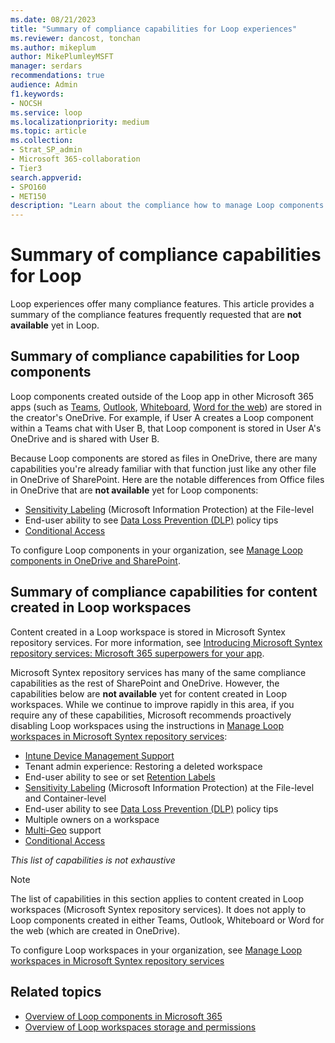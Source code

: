 ```yaml
---
ms.date: 08/21/2023
title: "Summary of compliance capabilities for Loop experiences"
ms.reviewer: dancost, tonchan
ms.author: mikeplum
author: MikePlumleyMSFT
manager: serdars
recommendations: true
audience: Admin
f1.keywords:
- NOCSH
ms.service: loop
ms.localizationpriority: medium
ms.topic: article
ms.collection:
- Strat_SP_admin
- Microsoft 365-collaboration
- Tier3
search.appverid:
- SPO160
- MET150
description: "Learn about the compliance how to manage Loop components capabilities for Loop experiences."
---
```


# Summary of compliance capabilities for Loop

Loop experiences offer many compliance features. This article provides a summary of the compliance features frequently requested that are **not available** yet in Loop.

## Summary of compliance capabilities for Loop components

Loop components created outside of the Loop app in other Microsoft 365 apps (such as [Teams](https://support.microsoft.com/office/first-things-to-know-about-loop-components-in-microsoft-teams-ee2a584b-5785-4dd6-8a2d-956131a29c81), [Outlook](https://support.microsoft.com/office/use-loop-components-in-outlook-9b47c279-011d-4042-bd7f-8bbfca0cb136), [Whiteboard](https://support.microsoft.com/office/loop-components-in-whiteboard-c5f08f54-995e-473e-be6e-7f92555da347), [Word for the web](https://support.microsoft.com/office/use-loop-components-in-word-for-the-web-645cc20d-5c98-4bdb-b559-380c5a27c5e5)) are stored in the creator's OneDrive. For example, if User A creates a Loop component within a Teams chat with User B, that Loop component is stored in User A's OneDrive and is shared with User B.

Because Loop components are stored as files in OneDrive, there are many capabilities you're already familiar with that function just like any other file in OneDrive of SharePoint. Here are the notable differences from Office files in OneDrive that are **not available** yet for Loop components:

- [Sensitivity Labeling](/microsoft-365/compliance/information-protection) (Microsoft Information Protection) at the File-level
- End-user ability to see [Data Loss Prevention (DLP)](/microsoft-365/compliance/dlp-learn-about-dlp) policy tips
- [Conditional Access](/azure/active-directory/conditional-access/overview)

To configure Loop components in your organization, see [Manage Loop components in OneDrive and SharePoint](/microsoft-365/loop/loop-components-configuration).

## Summary of compliance capabilities for content created in Loop workspaces

Content created in a Loop workspace is stored in Microsoft Syntex repository services. For more information, see [Introducing Microsoft Syntex repository services: Microsoft 365 superpowers for your app](https://devblogs.microsoft.com/microsoft365dev/introducing-syntex-repository-services-microsoft-365-superpowers-for-your-app/).

Microsoft Syntex repository services has many of the same compliance capabilities as the rest of SharePoint and OneDrive. However, the capabilities below are **not available** yet for content created in Loop workspaces. While we continue to improve rapidly in this area, if you require any of these capabilities, Microsoft recommends proactively disabling Loop workspaces using the instructions in [Manage Loop workspaces in Microsoft Syntex repository services](/microsoft-365/loop/loop-workspaces-configuration):

- [Intune Device Management Support](/mem/intune/remote-actions/device-management)
- Tenant admin experience: Restoring a deleted workspace
- End-user ability to see or set [Retention Labels](/microsoft-365/compliance/retention-policies-sharepoint)
- [Sensitivity Labeling](/microsoft-365/compliance/information-protection) (Microsoft Information Protection) at the File-level and Container-level
- End-user ability to see [Data Loss Prevention (DLP)](/microsoft-365/compliance/dlp-learn-about-dlp) policy tips
- Multiple owners on a workspace
- [Multi-Geo](/microsoft-365/enterprise/microsoft-365-multi-geo) support
- [Conditional Access](/azure/active-directory/conditional-access/overview) 

*This list of capabilities is not exhaustive*

> [!NOTE]
> The list of capabilities in this section applies to content created in Loop workspaces (Microsoft Syntex repository services). It does not apply to Loop components created in either Teams, Outlook, Whiteboard or Word for the web (which are created in OneDrive).

To configure Loop workspaces in your organization, see [Manage Loop workspaces in Microsoft Syntex repository services](/microsoft-365/loop/loop-workspaces-configuration)

## Related topics

- [Overview of Loop components in Microsoft 365](/microsoft-365/loop/loop-components-teams)
- [Overview of Loop workspaces storage and permissions](/microsoft-365/loop/loop-workspaces-storage-permission)
